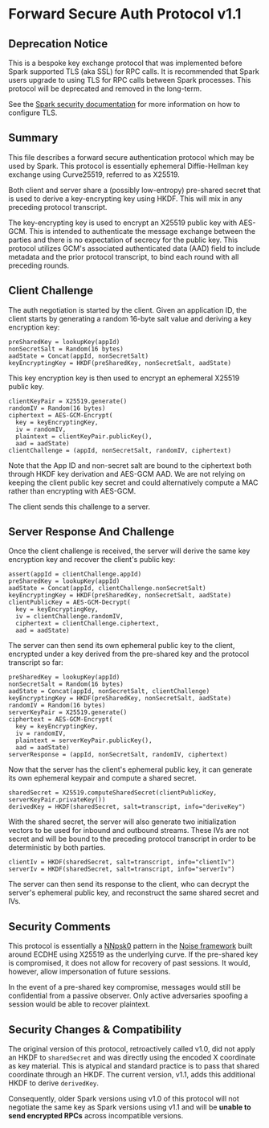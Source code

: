 Forward Secure Auth Protocol v1.1
==============================================

Deprecation Notice
------------------
This is a bespoke key exchange protocol that was implemented before Spark supported TLS (aka SSL) for RPC
calls. It is recommended that Spark users upgrade to using TLS for RPC calls between Spark processes. This protocol
will be deprecated and removed in the long-term.

See
the [Spark security documentation](https://github.com/apache/spark/blob/master/docs/security.md#ssl-encryption) for
more information on how to configure TLS.


Summary
-------

This file describes a forward secure authentication protocol which may be used by Spark. This
protocol is essentially ephemeral Diffie-Hellman key exchange using Curve25519, referred to as
X25519.

Both client and server share a (possibly low-entropy) pre-shared secret that is used to derive a
key-encrypting key using HKDF. This will mix in any preceding protocol transcript.

The key-encrypting key is used to encrypt an X25519 public key with AES-GCM. This is intended to
authenticate the message exchange between the parties and there is no expectation of secrecy for
the public key. This protocol utilizes GCM's associated authenticated data (AAD) field to include
metadata and the prior protocol transcript, to bind each round with all preceding rounds.

Client Challenge
----------------

The auth negotiation is started by the client. Given an application ID, the client starts by
generating a random 16-byte salt value and deriving a key encryption key:

    preSharedKey = lookupKey(appId)
    nonSecretSalt = Random(16 bytes)
    aadState = Concat(appId, nonSecretSalt)
    keyEncryptingKey = HKDF(preSharedKey, nonSecretSalt, aadState)

This key encryption key is then used to encrypt an ephemeral X25519 public key.

    clientKeyPair = X25519.generate()
    randomIV = Random(16 bytes)
    ciphertext = AES-GCM-Encrypt(
      key = keyEncryptingKey,
      iv = randomIV,
      plaintext = clientKeyPair.publicKey(),
      aad = aadState)
    clientChallenge = (appId, nonSecretSalt, randomIV, ciphertext)

Note that the App ID and non-secret salt are bound to the ciphertext both through HKDF key
derivation and AES-GCM AAD. We are not relying on keeping the client public key secret and could
alternatively compute a MAC rather than encrypting with AES-GCM.

The client sends this challenge to a server.

Server Response And Challenge
-----------------------------

Once the client challenge is received, the server will derive the same key encryption key and
recover the client's public key:

    assert(appId = clientChallenge.appId)
    preSharedKey = lookupKey(appId)
    aadState = Concat(appId, clientChallenge.nonSecretSalt)
    keyEncryptingKey = HKDF(preSharedKey, nonSecretSalt, aadState)
    clientPublicKey = AES-GCM-Decrypt(
      key = keyEncryptingKey,
      iv = clientChallenge.randomIV,
      ciphertext = clientChallenge.ciphertext,
      aad = aadState)

The server can then send its own ephemeral public key to the client, encrypted under a key derived
from the pre-shared key and the protocol transcript so far:

    preSharedKey = lookupKey(appId)
    nonSecretSalt = Random(16 bytes)
    aadState = Concat(appId, nonSecretSalt, clientChallenge)
    keyEncryptingKey = HKDF(preSharedKey, nonSecretSalt, aadState)
    randomIV = Random(16 bytes)
    serverKeyPair = X25519.generate()
    ciphertext = AES-GCM-Encrypt(
      key = keyEncryptingKey,
      iv = randomIV,
      plaintext = serverKeyPair.publicKey(),
      aad = aadState)
    serverResponse = (appId, nonSecretSalt, randomIV, ciphertext)

Now that the server has the client's ephemeral public key, it can generate its own ephemeral
keypair and compute a shared secret.

    sharedSecret = X25519.computeSharedSecret(clientPublicKey, serverKeyPair.privateKey())
    derivedKey = HKDF(sharedSecret, salt=transcript, info="deriveKey")

With the shared secret, the server will also generate two initialization vectors to be used for
inbound and outbound streams. These IVs are not secret and will be bound to the preceding protocol
transcript in order to be deterministic by both parties.

    clientIv = HKDF(sharedSecret, salt=transcript, info="clientIv")
    serverIv = HKDF(sharedSecret, salt=transcript, info="serverIv")

The server can then send its response to the client, who can decrypt the server's ephemeral public
key, and reconstruct the same shared secret and IVs.

Security Comments
-----------------

This protocol is essentially a [NNpsk0](http://www.noiseprotocol.org/noise.html#pattern-modifiers)
pattern in the [Noise framework](http://www.noiseprotocol.org/) built around ECDHE using X25519 as
the underlying curve. If the pre-shared key is compromised, it does not allow for recovery of past
sessions. It would, however, allow impersonation of future sessions.

In the event of a pre-shared key compromise, messages would still be confidential from a passive
observer. Only active adversaries spoofing a session would be able to recover plaintext.

Security Changes & Compatibility
-------------

The original version of this protocol, retroactively called v1.0, did not apply an HKDF to `sharedSecret` and was
directly using the encoded X coordinate as key material. This is atypical and standard practice is to pass that shared
coordinate through an HKDF. The current version, v1.1, adds this additional HKDF to
derive `derivedKey`.

Consequently, older Spark versions using v1.0 of this protocol will not negotiate the same key as
Spark versions using v1.1 and will be **unable to send encrypted RPCs** across incompatible versions.